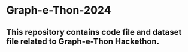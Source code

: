 # Graph-e-Thon-2024

## This repository contains code file and dataset file related to Graph-e-Thon Hackethon.
